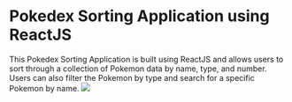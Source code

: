 # Pokedex Sorting Application using ReactJS
This Pokedex Sorting Application is built using ReactJS and allows users to sort through a collection of Pokemon data by name, type, and number. Users can also filter the Pokemon by type and search for a specific Pokemon by name.
![](https://github.com/markusm1901/pokedex_sort/blob/main/assets/pokedex.gif)
